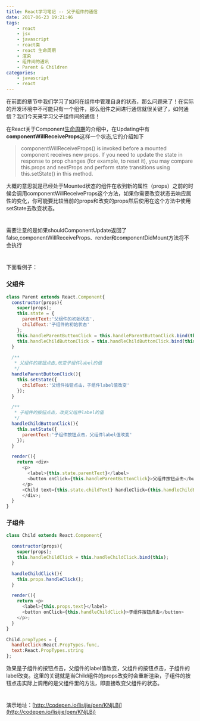```yaml
---
title: React学习笔记 -- 父子组件的通信
date: 2017-06-23 19:21:46
tags:
    - react
    - jsx
    - javascript
    - react类
    - react 生命周期
    - 渲染
    - 组件间的通讯
    - Parent & Children
categories:
    - javascript
    - react
---
```


在前面的章节中我们学习了如何在组件中管理自身的状态，那么问题来了！在实际的开发环境中不可能只有一个组件，那么组件之间进行通信就很关键了，如何通信？我们今天来学习父子组件间的通信！

在React关于Component[生命周期](https://facebook.github.io/react/docs/react-component.html#the-component-lifecycle)的介绍中，在Updating中有**componentWillReceiveProps**这样一个状态,它的介绍如下
>componentWillReceiveProps() is invoked before a mounted component receives new props. If you need to update the state in response to prop changes (for example, to reset it), you may compare this.props and nextProps and perform state transitions using this.setState() in this method.

大概的意思就是已经处于Mounted状态的组件在收到新的属性（props）之前的时候会调用componentWillReceiveProps这个方法，如果你需要改变状态去响应属性的变化，你可能要比较当前的props和改变的props然后使用在这个方法中使用setState去改变状态。
#
需要注意的是如果shouldComponentUpdate返回了false,componentWillReceiveProps、render和componentDidMount方法将不会执行
#
下面看例子：
### 父组件
```javascript
class Parent extends React.Component{
  constructor(props){
    super(props);
    this.state = {
      parentText:'父组件的初始状态',
      childText:'子组件的初始状态'
    };
    this.handleParentButtonClick = this.handleParentButtonClick.bind(this);
    this.handleChildButtonClick = this.handleChildButtonClick.bind(this);
  }

  /**
   * 父组件的按钮点击,改变子组件label的值
   */
  handleParentButtonClick(){
    this.setState({
      childText:'父组件按钮点击，子组件label值改变'
    });
  }

  /**
   * 子组件的按钮点击，改变父组件label的值
   */
  handleChildButtonClick(){
    this.setState({
      parentText:'子组件按钮点击，父组件label值改变'
    });
  }

  render(){
    return <div>
      <p>
        <label>{this.state.parentText}</label>
        <button onClick={this.handleParentButtonClick}>父组件按钮点击</button>
      </p>
      <Child text={this.state.childText} handleClick={this.handleChildButtonClick}  />
      </div>;
  }
}
```

### 子组件
```javascript
class Child extends React.Component{

  constructor(props){
    super(props);
    this.handleChildClick = this.handleChildClick.bind(this);
  }

  handleChildClick(){
    this.props.handleClick();
  }

  render(){
    return <p>
      <label>{this.props.text}</label>
      <button onClick={this.handleChildClick}>子组件按钮点击</button>
    </p>;
  }
}

Child.propTypes = {
  handleClick:React.PropTypes.func,
  text:React.PropTypes.string
};
```
效果是子组件的按钮点击，父组件的label值改变，父组件的按钮点击，子组件的label改变。这里的关键就是当Child组件的props改变时会重新渲染，子组件的按钮点击实际上调用的是父组件里的方法，即直接改变父组件的状态。
#
演示地址：[http://codepen.io/lisijie/pen/KNjLBj](http://codepen.io/lisijie/pen/KNjLBj)
